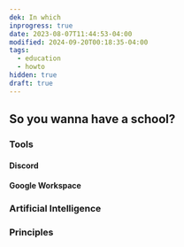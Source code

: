 ```yaml
---
dek: In which
inprogress: true
date: 2023-08-07T11:44:53-04:00
modified: 2024-09-20T00:18:35-04:00
tags:
  - education
  - howto
hidden: true
draft: true
---
```

## So you wanna have a school?

### Tools
#### Discord
#### Google Workspace

### Artificial Intelligence

### Principles
